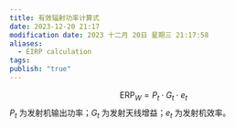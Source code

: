 ```yaml
---
title: 有效辐射功率计算式
date: 2023-12-20 21:17
modification date: 2023 十二月 20日 星期三 21:17:58
aliases:
  - EIRP calculation
tags: 
publish: "true"
---
```

$$
\text{ERP}_{W} =P_{t}\cdot G_{t}\cdot e_{t}
$$
$P_{t}$ 为发射机输出功率；$G_{t}$ 为发射天线增益；$e_{t}$ 为发射机效率。